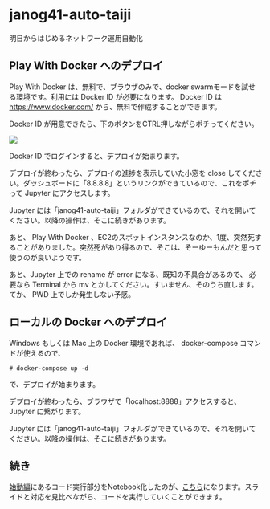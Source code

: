 # janog41-auto-taiji
明日からはじめるネットワーク運用自動化

## Play With Docker へのデプロイ

Play With Docker は、無料で、ブラウザのみで、docker swarmモードを試せる環境です。利用には Docker ID が必要になります。 Docker ID は https://www.docker.com/ から、無料で作成することができます。

Docker ID が用意できたら、下のボタンをCTRL押しながらポチってください。

<a href="http://play-with-docker.com?stack=https://raw.githubusercontent.com/mnagaku/janog41-auto-taiji/master/docker-compose.yml"><img src="https://raw.githubusercontent.com/play-with-docker/stacks/master/assets/images/button.png" /></a>

Docker ID でログインすると、デプロイが始まります。

デプロイが終わったら、デプロイの進捗を表示していた小窓を close してください。ダッシュボードに「8.8.8.8」というリンクができているので、これをポチって Jupyter にアクセスします。

Jupyter には「janog41-auto-taiji」フォルダができているので、それを開いてください。以降の操作は、そこに続きがあります。

あと、 Play With Docker 、EC2のスポットインスタンスなのか、1度、突然死することがありました。突然死があり得るので、そこは、そーゆーもんだと思って使うのが良いようです。

あと、Jupyter 上での rename が error になる、既知の不具合があるので、 必要なら Terminal から mv とかしてください。すいません、そのうち直します。てか、 PWD 上でしか発生しない予感。

## ローカルの Docker へのデプロイ

Windows もしくは Mac 上の Docker 環境であれば、 docker-compose コマンドが使えるので、

```
# docker-compose up -d
```

で、デプロイが始まります。

デプロイが終わったら、ブラウザで「localhost:8888」アクセスすると、 Jupyter に繋がります。

Jupyter には「janog41-auto-taiji」フォルダができているので、それを開いてください。以降の操作は、そこに続きがあります。

## 続き

[始動編](https://www.janog.gr.jp/meeting/janog41/application/files/8115/1496/7531/janog41-autoprep-taiji-01.pdf)にあるコード実行部分をNotebook化したのが、[こちら](janog41-autoprep-taiji-01.ipynb)になります。スライドと対応を見比べながら、コードを実行していくことができます。
